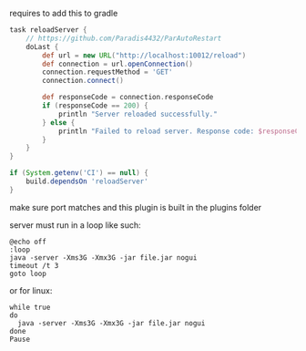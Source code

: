 requires to add this to gradle

```gradle
task reloadServer {
    // https://github.com/Paradis4432/ParAutoRestart
    doLast {
        def url = new URL("http://localhost:10012/reload")
        def connection = url.openConnection()
        connection.requestMethod = 'GET'
        connection.connect()

        def responseCode = connection.responseCode
        if (responseCode == 200) {
            println "Server reloaded successfully."
        } else {
            println "Failed to reload server. Response code: $responseCode"
        }
    }
}

if (System.getenv('CI') == null) {
    build.dependsOn 'reloadServer'
}
```
make sure port matches and this plugin is built in the plugins folder

server must run in a loop like such:
```
@echo off
:loop
java -server -Xms3G -Xmx3G -jar file.jar nogui
timeout /t 3
goto loop
```

or for linux:
```shell
while true
do
  java -server -Xms3G -Xmx3G -jar file.jar nogui 
done
Pause
```